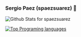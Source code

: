 ### Sergio Paez (spaezsuarez) 👋

![Github Stats for spaezsuarez](https://github-readme-stats.vercel.app/api?username=spaezsuarez&show_icons=true&hide_border=true&title_color=6CA0FF&icon_color=6CA0FF&bg_color=ffffff)

[![Top Programing languages](https://github-readme-stats.vercel.app/api/top-langs/?username=spaezsuarez&layout=compact)](https://github.com/anuraghazra/github-readme-stats)


<!--
**spaezsuarez/spaezsuarez** is a ✨ _special_ ✨ repository because its `README.md` (this file) appears on your GitHub profile.

Here are some ideas to get you started:

- 🔭 I’m currently working on ...
- 🌱 I’m currently learning ...
- 👯 I’m looking to collaborate on ...
- 🤔 I’m looking for help with ...
- 💬 Ask me about ...
- 📫 How to reach me: ...
- 😄 Pronouns: ...
- ⚡ Fun fact: ...
-->

